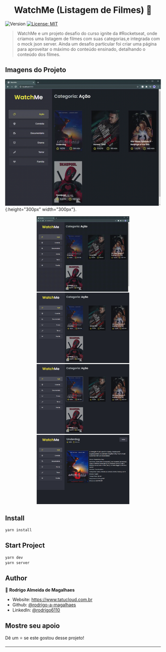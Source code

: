 <h1 align="center">WatchMe (Listagem de Filmes) 👋</h1>
<p>
  <img alt="Version" src="https://img.shields.io/badge/version-1.0.0-blue.svg?cacheSeconds=2592000" />
  <a href="#" target="_blank">
    <img alt="License: MIT" src="https://img.shields.io/badge/License-MIT-yellow.svg" />
  </a>
</p>

> WatchMe e um projeto desafio do curso ignite da #Rocketseat, onde criamos uma listagem de filmes com suas categorias,e integrada com o mock json server. Ainda um desafio particular foi criar uma página para aproveitar o máximo do conteúdo ensinado, detalhando o conteúdo dos filmes.

## Imagens do Projeto
![WatchMe](https://github.com/rodrigo-a-magalhaes/desafio-02-componentizando-a-aplicacao/blob/main/github/WatchMe.gif?raw=true){:height="300px" width="300px"}.

<p align="center">
  <img src="https://github.com/rodrigo-a-magalhaes/desafio-02-componentizando-a-aplicacao/blob/main/github/WatchMe.gif?raw=true" width="300">
  <img src="https://github.com/rodrigo-a-magalhaes/desafio-02-componentizando-a-aplicacao/blob/main/github/foto-1.png?raw=true" width="300">
  <img src="https://github.com/rodrigo-a-magalhaes/desafio-02-componentizando-a-aplicacao/blob/main/github/foto-2.png?raw=true" width="300">
  <img src="https://github.com/rodrigo-a-magalhaes/desafio-02-componentizando-a-aplicacao/blob/main/github/foto-3.png?raw=true" width="300">
</p>

## Install

```sh
yarn install
```

## Start Project

```sh
yarn dev
yarn server
```

## Author

👤 **Rodrigo Almeida de Magalhaes**

* Website: https://www.tatucloud.com.br
* Github: [@rodrigo-a-magalhaes](https://github.com/rodrigo-a-magalhaes)
* LinkedIn: [@rodrigo6110](https://linkedin.com/in/rodrigo6110)

## Mostre seu apoio

Dê um ⭐️ se este gostou desse projeto!

***

